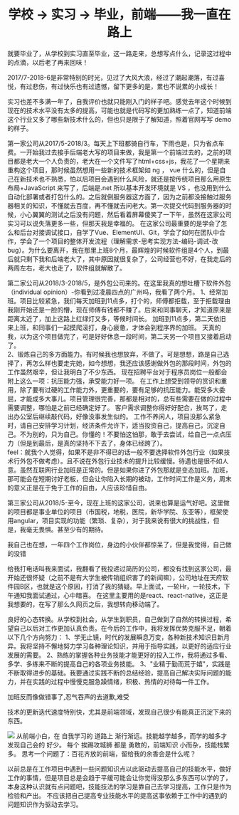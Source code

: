 
<h1 align="center">学校 -> 实习 -> 毕业，前端——我一直在路上</h1>

就要毕业了，从学校到实习直至毕业，这一路走来，总想写点什么，记录这过程中的点滴，以后老了再来回味！<br/>

2017/7-2018-6是非常特别的时光，见过了大风大浪，经过了潮起潮落，有过喜悦，有过悲伤，有过快乐也有过遗憾，留下更多的是，累也不说累的小成长！<br/>

实习也差不多满一年了，自我评价也就只能刚入门的样子吧。感觉去年这个时候到现在的技术水平没有太多的提高，可能也就是代码写的更加熟练一点了，知道前端这个行业又多了哪些新技术什么的，但也只是限于了解知道，照着官网写写 demo 的样子。<br/>

第一家公司从2017/5-2018/3。每天上下班都骑自行车，下雨也是，只为省点车费。一开始我过去接手后端老大写的项目来做，我是第一个前端过去的，之前的项目都是老大一个人负责的，老大在一个文件写了html+css+js，我花了一个星期来重构这个项目，那时候虽然想用一些新的技术框架如 ng ， vue 什么的，但是自己在新技术也不熟悉，怕以后项目会遇到什么风险，就还是按传统项目那么用原生布局+JavaScript 来写了，后端是.net 所以基本开发环境就是 VS ，也没用到什么自动化部署或者打包什么的。之后就倒服务器这方面了，因为之前都没接触过服务器相关的知识，不懂就去百度，再不懂就去问老大。第一次提交代码到服务器的时候，小心翼翼的测试之后没有问题，然后看着屏幕傻笑了一下午，虽然在这家公司实习可以说失落更多一些，但那天我是幸福的。
在这家公司最重要的是学会了怎么和后台对接调试接口，自学了Vue、ElementUI、Git，学会了如何在团队中合作，学会了一个项目的整体开发流程（理解需求-思考实现方法-编码-调试-改 bug）。为什么要离开，我在那里上班8个月，最辉煌的时候软件组是4个人，到最后就只剩下我和后端老大了，其中原因就很复杂了，公司经营也不好，在我走后的两周左右，老大也走了，软件组就解散了。<br/>

第二家公司从2018/3-2018/5，是外包公司来的。在这里我真的想吐槽下软件外包（individual opinion）-你看到过凌晨四点的广州吗，我看了两个月。
1、经常加班。项目比较紧急，我们每天加班到11点多，打个的，师傅都拒载，至于拒载理由我刚开始还是一脸的懵，现在师傅有钱都不赚了。后来和同事聊天，才知道原来是距离太近了，加上这路上红绿灯又多，等候时间长。 加班到11点多，第二天依旧来上班，和同事们一起摸爬滚打，身心疲惫，才体会到程序界的加班。 天真的我，以为这个项目做完了，可是好好休息一段时间，第二天另一个项目又接着启动了。 <br/>
2、锻炼自己的多方面能力。有时候我也想放弃，不做了。可是想想，路是自己选择了，再怎么样也要走完她，如今想想，我还应该感谢做外包的那段时间，外包的工作虽然艰辛，但让我明白了不少东西。 现在招聘平台对于程序员岗位一般都会附上这么一项：抗压能力强，承受能力好一项。 在工作上想受到领导的赏识和重用，除了要有过硬的工作能力外，更重要的，要有足够的抗压能力。能受多大委屈，才能成多大事儿。项目管理很完善，那都是相对的，总有些需要在做的过程中需要调整，哪怕是之前已经确定好了。 客户需求调整你得好好配合，挨骂了，走出办公室后继续敲代码，好像没事发生似的。 工作不养闲人，项目没那么紧急时，请自己安排学习计划，经济条件允许下，适当投资自己，提高自己，沉淀自己。不为别的，只为自己。你懂的！不要怕这怕那，敢于去尝试，给自己一点点压力（但是到最后，是真的坚持不下去了，身体已经跨了）。<br/>
feel：就我个人觉得，如果不是非不得已的话一般不要选择软件外包行业（如果技术行外包不做考虑）。且不说在外包行业技术的提升比较缓慢。待遇也是很不如人意。虽然互联网行业加班是正常的。但是如果你进了外包那就是变态加班。加班，那可能会在短期讨好老板，但会让你陷入长期的被动，工作时间工作是义务，周末的意义正是在于免于工作的自由，人应该珍惜自由。<br/>

第三家公司从2018/5-至今，现在上班的这家公司，说来也算是运气好吧。这里做的项目都是事业单位的项目（市国税，地税，医院，新华学院、东亚等），框架使用angular，项目实现的功能（繁琐、复杂），对于我来说有很大的挑战性，但是，我毫无畏惧。甚至少有的期待。<br/>

我自己也在想，一年四个工作岗位，身边的小伙伴都惊呆了，但是我觉得，自己做的没错

给我打电话叫我来面试，我翻看了我投递过简历的公司，都没有找到这家公司，最开始还很怀疑（之前不是有大学生被传销组织害了的新闻嘛），公司地址在天府软件园B区，也就是这个原因，打消了我的猜疑。早上面试，一轮Hr，一轮技术，下午通知我面试通过，心中暗喜。
在这里主要用的是react、react-native，这正是我想要的，在写了那么久网页之后，我想转向移动端了。

良好的心态转换。从学校到社会，从学生到职员，自己做到了自然的转换过程，希望自己以后对工作更加认真负责。在今后的工作中，我将发挥优势克服不足，朝着以下几个方向努力： 
1、学无止镜，时代的发展瞬息万变，各种新技术知识日新月异。我将坚持不懈地努力学习各种理论知识，并用于指导实践，以更好的适应行业发展的需要。 
2、熟练的掌握各种业务技能才能更好的投入工作，我将通过多看、多学、多练来不断的提高自己的各项业务技能。 
3、"业精于勤而荒于嬉"，实践是不断取得进步的基础。我要通过实践不断的总结经验，提高自己解决实际问题的能力，并在实践的过程中慢慢克服急躁情绪，积极、热情的对待每一件工作。



加班反而像做错事了,忍气吞声的去道歉,难受



技术的更新迭代速度特别快，尤其是前端领域，发现自己很少有能真正沉淀下来的东西。

![](https://github.com/WuChenDi/wcd-journal/blob/master/screenshots/code-bg01.png)
从前端小白，在 自我学习的 道路上 渐行渐远。技能越学越多，而学的越多才发现自己会的 好少。
每个 挨踢攻城狮 都是 勇敢的，前端知识 小而杂，技能栈繁多。
思考一个问题了：百花齐放的前端，留给我的余香会是什么呢？

以前总是在工作项目中遇到一些问题知识点以此驱动去提高自己的技能水平，做好工作的事情，但是项目总是会趋于平缓可能会让你觉得没那么多东西可以学的了，本身这种认识就有点问题吧，技能技法的学习是靠自己去学习提高，工作只是作为检验和产出。 不应该把自己提高专业技能水平的提高这事依赖于工作中的遇到的问题知识作为驱动去学习。